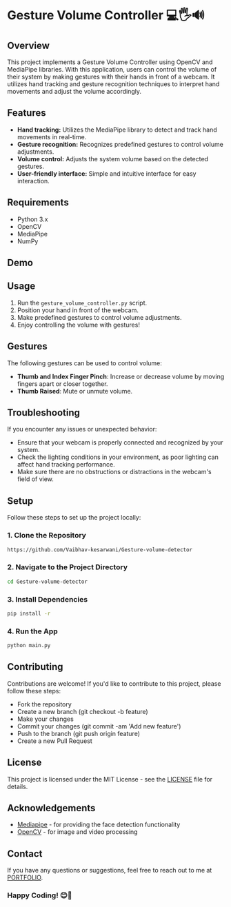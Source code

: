 # Gesture Volume Controller 💻🖐️🔊

## Overview
This project implements a Gesture Volume Controller using OpenCV and MediaPipe libraries. With this application, users can control the volume of their system by making gestures with their hands in front of a webcam. It utilizes hand tracking and gesture recognition techniques to interpret hand movements and adjust the volume accordingly.

## Features
- **Hand tracking:** Utilizes the MediaPipe library to detect and track hand movements in real-time.
- **Gesture recognition:** Recognizes predefined gestures to control volume adjustments.
- **Volume control:** Adjusts the system volume based on the detected gestures.
- **User-friendly interface:** Simple and intuitive interface for easy interaction.

## Requirements
- Python 3.x
- OpenCV
- MediaPipe
- NumPy

## Demo


[](https://github.com/Vaibhav-kesarwani/Gesture-volume-detector/assets/116189379/f838d78f-b4df-4172-b7c7-54a01e25a2d5)



## Usage
1. Run the `gesture_volume_controller.py` script.
2. Position your hand in front of the webcam.
3. Make predefined gestures to control volume adjustments.
4. Enjoy controlling the volume with gestures!

## Gestures
The following gestures can be used to control volume:
- **Thumb and Index Finger Pinch**: Increase or decrease volume by moving fingers apart or closer together.
- **Thumb Raised**: Mute or unmute volume.

## Troubleshooting
If you encounter any issues or unexpected behavior:
- Ensure that your webcam is properly connected and recognized by your system.
- Check the lighting conditions in your environment, as poor lighting can affect hand tracking performance.
- Make sure there are no obstructions or distractions in the webcam's field of view.

## Setup

Follow these steps to set up the project locally:

### 1. Clone the Repository

```bash
https://github.com/Vaibhav-kesarwani/Gesture-volume-detector
```

### 2. Navigate to the Project Directory

```bash
cd Gesture-volume-detector
```

### 3. Install Dependencies

```bash
pip install -r
```

### 4. Run the App

```bash
python main.py
```

## Contributing

Contributions are welcome! If you'd like to contribute to this project, please follow these steps:

- Fork the repository
- Create a new branch (git checkout -b feature)
- Make your changes
- Commit your changes (git commit -am 'Add new feature')
- Push to the branch (git push origin feature)
- Create a new Pull Request

## License
This project is licensed under the MIT License - see the [LICENSE](https://github.com/Vaibhav-kesarwani/Gesture-volume-detector/blob/master/LICENSE) file for details.

## Acknowledgements

- [Mediapipe](https://ai.google.dev/edge/mediapipe/solutions/guide) - for providing the face detection functionality
- [OpenCV](https://opencv.org/) - for image and video processing

## Contact

If you have any questions or suggestions, feel free to reach out to me at [PORTFOLIO](https://vaibhav-kesarwani.vercel.app).
<br/>

### Happy Coding! 😊👀
